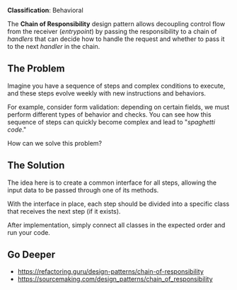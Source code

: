 **Classification**: Behavioral

The **Chain of Responsibility** design pattern allows decoupling control flow from the receiver (_entrypoint_) by passing the responsibility to a chain of _handlers_ that can decide how to handle the request and whether to pass it to the next _handler_ in the chain.

## The Problem

Imagine you have a sequence of steps and complex conditions to execute, and these steps evolve weekly with new instructions and behaviors.

For example, consider form validation: depending on certain fields, we must perform different types of behavior and checks. You can see how this sequence of steps can quickly become complex and lead to "_spaghetti code_."

How can we solve this problem?

## The Solution

The idea here is to create a common interface for all steps, allowing the input data to be passed through one of its methods.

With the interface in place, each step should be divided into a specific class that receives the next step (if it exists).

After implementation, simply connect all classes in the expected order and run your code.

## Go Deeper

- <https://refactoring.guru/design-patterns/chain-of-responsibility>
- <https://sourcemaking.com/design_patterns/chain_of_responsibility>